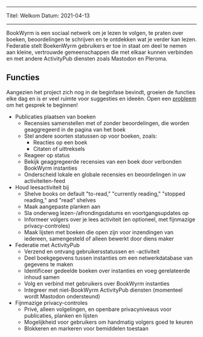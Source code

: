 - - -
Titel: Welkom Datum: 2021-04-13
- - -

BookWyrm is een sociaal netwerk om je lezen te volgen, te praten over boeken, beoordelingen te schrijven en te ontdekken wat je verder kan lezen. Federatie stelt BoekenWyrm gebruikers er toe in staat om deel te nemen aan kleine, vertrouwde gemeenschappen die met elkaar kunnen verbinden en met andere ActivityPub diensten zoals Mastodon en Pleroma.

## Functies
Aangezien het project zich nog in de beginfase bevindt, groeien de functies elke dag en is er veel ruimte voor suggesties en ideeën. Open een [probleem](https://github.com/bookwyrm-social/bookwyrm/issues) om het gesprek te beginnen!

- Publicaties plaatsen van boeken
    - Recensies samenstellen met of zonder beoordelingen, die worden geaggregeerd in de pagina van het boek
    - Stel andere soorten statussen op voor boeken, zoals:
        - Reacties op een boek
        - Citaten of uittreksels
    - Reageer op status
    - Bekijk geaggregeerde recensies van een boek door verbonden BookWyrm instanties
    - Onderscheid lokale en globale recensies en beoordelingen in uw activiteiten-feed
- Houd leesactiviteit bij
    - Shelve books on default "to-read," "currently reading," "stopped reading," and "read" shelves
    - Maak aangepaste planken aan
    - Sla onderweg lezen-/afrondingsdatums en voortgangsupdates op
    - Informeer volgers over je lees activiteit (en optioneel, met fijnmazige privacy-controles)
    - Maak lijsten met boeken die open zijn voor inzendingen van iedereen, samengesteld of alleen bewerkt door diens maker
- Federatie met ActivityPub
    - Verzend en ontvang gebruikersstatussen en -activiteit
    - Deel boekgegevens tussen instanties om een netwerkdatabase van gegevens te maken
    - Identificeer gedeelde boeken over instanties en voeg gerelateerde inhoud samen
    - Volg en verbind met gebruikers over BookWyrm instanties
    - Integreer met niet-BookWyrm ActivityPub diensten (momenteel wordt Mastodon ondersteund)
- Fijnmazige privacy-controles
    - Privé, alleen volgelingen, en openbare privacyniveaus voor publicaties, planken en lijsten
    - Mogelijkheid voor gebruikers om handmatig volgers goed te keuren
    - Blokkeren en markeren voor bemiddelen toestaan
